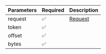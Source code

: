| Parameters 	| Required           	| Description           	|
|------------	|--------------------	|-----------------------	|
| request    	| :white_check_mark: 	| [Request](Request.md) 	|
| token      	| :white_check_mark: 	|                       	|
| offset     	| :white_check_mark: 	|                       	|
| bytes      	| :white_check_mark: 	|                       	|
